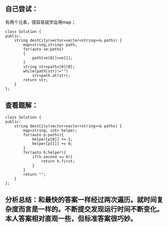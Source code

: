 ## 自己尝试：  
有两个元素，很容易就学会用map；
```
class Solution {
public:
    string destCity(vector<vector<string>>& paths) {
        map<string,string> path;
        for(auto ve:paths)
        {
            path[ve[0]]=ve[1];
        }
        string str=paths[0][0];
        while(path[str]!="")
            str=path.at(str);
        return str;
    }
};
```

## 查看题解：  

```
class Solution {
public:
    string destCity(vector<vector<string>>& paths) {
        map<string, int> helper;
        for(auto p:paths){
            helper[p[0]] += 1;
            helper[p[1]] += 0;
        }
        for(auto h:helper){
            if(h.second == 0){
                return h.first;
            }
        }
        return "";
    }
};
```

## 分析总结：和最快的答案一样经过两次遍历。就时间复杂度而言是一样的。不断提交发现运行时间不断变化。本人答案相对直观一些，但标准答案很巧妙。
